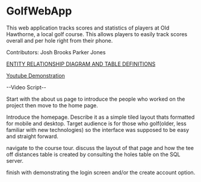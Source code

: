 # GolfWebApp
This web application tracks scores and statistics of players at Old Hawthorne, a local golf course. This allows players to easily track scores overall and per hole right from their phone.

Contributors:
Josh Brooks
Parker Jones


[ENTITY RELATIONSHIP DIAGRAM AND TABLE DEFINITIONS](/htdocs/docs/EERGolfDiagram.pdf)

[Youtube Demonstration](http://www.youtube.com)



--Video Script--

Start with the about us page to introduce the people who worked on the project then move to the home page.

Introduce the homepage. Describe it as a simple tiled layout thats formatted for mobile and desktop. Target audience is for those who golf(older, less familiar with new technologies) so the interface was supposed to be easy and straight forward.

navigate to the course tour. discuss the layout of that page and how the tee off distances table is created by consulting the holes table on the SQL server.

finish with demonstrating the login screen and/or the create account option.
